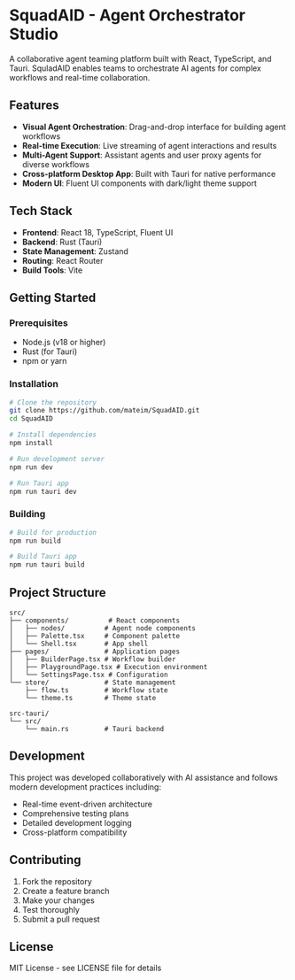 # SquadAID - Agent Orchestrator Studio

A collaborative agent teaming platform built with React, TypeScript, and Tauri. SquladAID enables teams to orchestrate AI agents for complex workflows and real-time collaboration.

## Features

- **Visual Agent Orchestration**: Drag-and-drop interface for building agent workflows
- **Real-time Execution**: Live streaming of agent interactions and results
- **Multi-Agent Support**: Assistant agents and user proxy agents for diverse workflows
- **Cross-platform Desktop App**: Built with Tauri for native performance
- **Modern UI**: Fluent UI components with dark/light theme support

## Tech Stack

- **Frontend**: React 18, TypeScript, Fluent UI
- **Backend**: Rust (Tauri)
- **State Management**: Zustand
- **Routing**: React Router
- **Build Tools**: Vite

## Getting Started

### Prerequisites

- Node.js (v18 or higher)
- Rust (for Tauri)
- npm or yarn

### Installation

```bash
# Clone the repository
git clone https://github.com/mateim/SquadAID.git
cd SquadAID

# Install dependencies
npm install

# Run development server
npm run dev

# Run Tauri app
npm run tauri dev
```

### Building

```bash
# Build for production
npm run build

# Build Tauri app
npm run tauri build
```

## Project Structure

```
src/
├── components/          # React components
│   ├── nodes/          # Agent node components
│   ├── Palette.tsx     # Component palette
│   └── Shell.tsx       # App shell
├── pages/              # Application pages
│   ├── BuilderPage.tsx # Workflow builder
│   ├── PlaygroundPage.tsx # Execution environment
│   └── SettingsPage.tsx # Configuration
└── store/              # State management
    ├── flow.ts         # Workflow state
    └── theme.ts        # Theme state

src-tauri/
└── src/
    └── main.rs         # Tauri backend
```

## Development

This project was developed collaboratively with AI assistance and follows modern development practices including:

- Real-time event-driven architecture
- Comprehensive testing plans
- Detailed development logging
- Cross-platform compatibility

## Contributing

1. Fork the repository
2. Create a feature branch
3. Make your changes
4. Test thoroughly
5. Submit a pull request

## License

MIT License - see LICENSE file for details